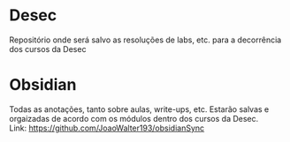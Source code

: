 # Desec
Repositório onde será salvo as resoluções de labs, etc. para a decorrência dos cursos da Desec


# Obsidian
Todas as anotações, tanto sobre aulas, write-ups, etc. Estarão salvas e orgaizadas de acordo com
os módulos dentro dos cursos da Desec.<br>
Link: https://github.com/JoaoWalter193/obsidianSync
